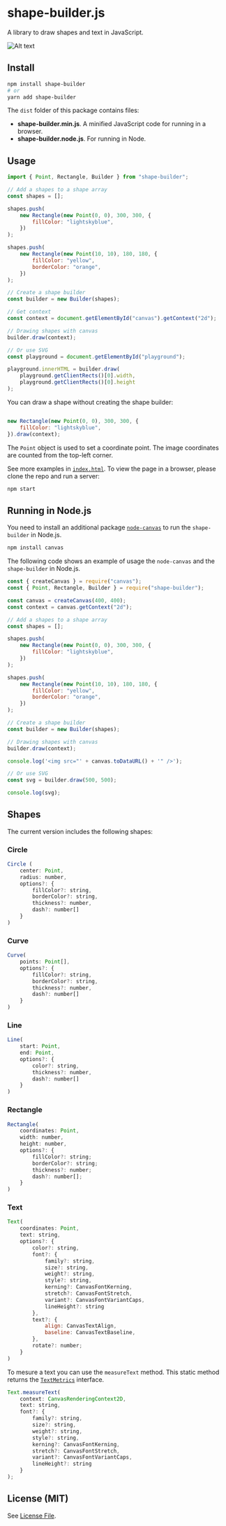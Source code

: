 # shape-builder.js

A library to draw shapes and text in JavaScript.

![Alt text](public/logo.png?raw=true "shape-builder.js")

## Install

```Bash
npm install shape-builder
# or
yarn add shape-builder
```

The `dist` folder of this package contains files:

- **shape-builder.min.js**. A minified JavaScript code for running in a browser.
- **shape-builder.node.js**. For running in Node.

## Usage

```JavaScript
import { Point, Rectangle, Builder } from "shape-builder";

// Add a shapes to a shape array
const shapes = [];

shapes.push(
    new Rectangle(new Point(0, 0), 300, 300, {
        fillColor: "lightskyblue",
    })
);

shapes.push(
    new Rectangle(new Point(10, 10), 180, 180, {
        fillColor: "yellow",
        borderColor: "orange",
    })
);

// Create a shape builder
const builder = new Builder(shapes);

// Get context
const context = document.getElementById("canvas").getContext("2d");

// Drawing shapes with canvas
builder.draw(context);

// Or use SVG
const playground = document.getElementById("playground");

playground.innerHTML = builder.draw(
    playground.getClientRects()[0].width, 
    playground.getClientRects()[0].height
);

```

You can draw a shape without creating the shape builder:

```JavaScript

new Rectangle(new Point(0, 0), 300, 300, {
    fillColor: "lightskyblue",
}).draw(context);

```

The `Point` object is used to set a coordinate point. The image coordinates are counted from the top-left corner.

See more examples in [`index.html`](index.html). To view the page in a browser, please clone the repo and run a server:

```bash
npm start
```

## Running in Node.js

You need to install an additional package [`node-canvas`](https://github.com/Automattic/node-canvas) to run the `shape-builder` in Node.js.

```Bash
npm install canvas
```

The following code shows an example of usage the `node-canvas` and the `shape-builder` in Node.js.

```JavaScript
const { createCanvas } = require("canvas");
const { Point, Rectangle, Builder } = require("shape-builder");

const canvas = createCanvas(400, 400);
const context = canvas.getContext("2d");

// Add a shapes to a shape array
const shapes = [];

shapes.push(
    new Rectangle(new Point(0, 0), 300, 300, {
        fillColor: "lightskyblue",
    })
);

shapes.push(
    new Rectangle(new Point(10, 10), 180, 180, {
        fillColor: "yellow",
        borderColor: "orange",
    })
);

// Create a shape builder
const builder = new Builder(shapes);

// Drawing shapes with canvas
builder.draw(context);

console.log('<img src="' + canvas.toDataURL() + '" />');

// Or use SVG
const svg = builder.draw(500, 500);

console.log(svg);

```

## Shapes

The current version includes the following shapes:

### Circle

```JavaScript
Circle (
    center: Point, 
    radius: number, 
    options?: {
        fillColor?: string,
        borderColor?: string,
        thickness?: number,
        dash?: number[]
    }
)
```

### Curve

```JavaScript
Curve(
    points: Point[], 
    options?: {
        fillColor?: string,
        borderColor?: string,
        thickness?: number,
        dash?: number[]
    }
)
```

### Line

```JavaScript
Line(
    start: Point, 
    end: Point, 
    options?: {
        color?: string,
        thickness?: number,
        dash?: number[]
    }
)
```

### Rectangle

```JavaScript
Rectangle(
    coordinates: Point, 
    width: number, 
    height: number, 
    options?: {
        fillColor?: string;
        borderColor?: string;
        thickness?: number;
        dash?: number[];
    }
)
```

### Text

```JavaScript
Text(
    coordinates: Point,
    text: string, 
    options?: {
        color?: string,
        font?: {
            family?: string,
            size?: string,
            weight?: string,
            style?: string,
            kerning?: CanvasFontKerning,
            stretch?: CanvasFontStretch,
            variant?: CanvasFontVariantCaps,
            lineHeight?: string
        },
        text?: {
            align: CanvasTextAlign,
            baseline: CanvasTextBaseline,
        },
        rotate?: number;
    }
)
```

To mesure a text you can use the `measureText` method. This static method returns the [`TextMetrics`](https://developer.mozilla.org/en-US/docs/Web/API/TextMetrics) interface.

```JavaScript
Text.measureText(
    context: CanvasRenderingContext2D,
    text: string,
    font?: {
        family?: string,
        size?: string,
        weight?: string,
        style?: string,
        kerning?: CanvasFontKerning,
        stretch?: CanvasFontStretch,
        variant?: CanvasFontVariantCaps,
        lineHeight?: string
    }
);
```

## License (MIT)

See [License File](LICENSE).
